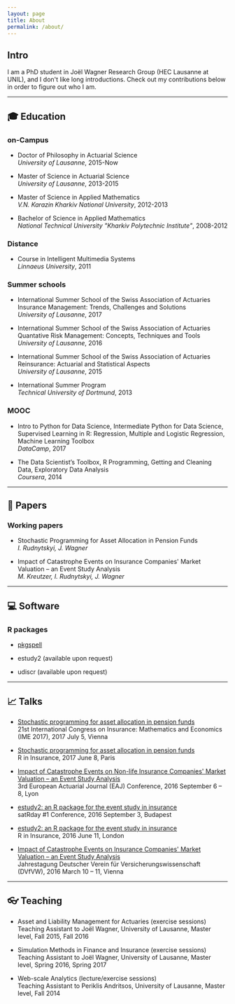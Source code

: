 ```yaml
---
layout: page
title: About
permalink: /about/
---
```


## Intro 

I am a PhD student in Jo&euml;l Wagner Research Group (HEC Lausanne at UNIL), and I don't like long introductions. Check out my contributions below in order to figure out who I am.

----

## :mortar_board: Education 

### on-Campus

* Doctor of Philosophy in Actuarial Science <br />
*University of Lausanne*, 2015-Now

* Master of Science in Actuarial Science <br />
*University of Lausanne*, 2013-2015

* Master of Science in Applied Mathematics <br />
*V.N. Karazin Kharkiv National University*, 2012-2013

* Bachelor of Science in Applied Mathematics <br />
*National Technical University "Kharkiv Polytechnic Institute"*, 2008-2012

### Distance

* Course in Intelligent Multimedia Systems <br />
*Linnaeus University*, 2011

### Summer schools

* International Summer School of the Swiss Association of Actuaries <br />
Insurance Management: Trends, Challenges and Solutions <br />
*University of Lausanne*, 2017

* International Summer School of the Swiss Association of Actuaries <br />
Quantative Risk Management: Concepts, Techniques and Tools <br />
*University of Lausanne*, 2016

* International Summer School of the Swiss Association of Actuaries <br />
Reinsurance: Actuarial and Statistical Aspects <br />
*University of Lausanne*, 2015

* International Summer Program <br />
*Technical University of Dortmund*, 2013

### MOOC

* Intro to Python for Data Science, Intermediate Python for Data Science, Supervised Learning in R: Regression, Multiple and Logistic Regression, Machine Learning Toolbox <br />
*DataCamp*, 2017

* The Data Scientist’s Toolbox, R Programming, Getting and Cleaning Data, Exploratory Data Analysis <br />
*Coursera*, 2014

----

## :memo: Papers 

### Working papers

* Stochastic Programming for Asset Allocation in Pension Funds <br />
*I. Rudnytskyi, J. Wagner*

* Impact of Catastrophe Events on Insurance Companies' Market Valuation – an Event Study Analysis <br />
*M. Kreutzer, I. Rudnytskyi, J. Wagner*

----

## :computer: Software 

### R packages


* [pkgspell](https://github.com/irudnyts/pkgspell)

* estudy2 (available upon request)

* udiscr (available upon request)


----

## :chart_with_upwards_trend: Talks 

* [Stochastic programming for asset allocation in pension funds](https://irudnyts.github.io/pdf/ime.pdf) <br />
21st International Congress on Insurance: Mathematics and Economics (IME 2017), 2017 July 5, Vienna

* [Stochastic programming for asset allocation in pension funds](https://irudnyts.github.io/pdf/rinins17.pdf) <br />
R in Insurance, 2017 June 8, Paris

* [Impact of Catastrophe Events on Non-life Insurance Companies' Market Valuation – an Event Study Analysis](https://irudnyts.github.io/pdf/eaj.pdf) <br />
3rd European Actuarial Journal (EAJ) Conference, 2016 September 6 – 8, Lyon

* [estudy2: an R package for the event study in insurance](https://irudnyts.github.io/pdf/satrday.pdf) <br />
satRday #1 Conference, 2016 September 3, Budapest

* [estudy2: an R package for the event study in insurance](https://irudnyts.github.io/pdf/rinins.pdf) <br />
R in Insurance, 2016 June 11, London

* [Impact of Catastrophe Events on Insurance Companies' Market Valuation – an Event Study Analysis](https://irudnyts.github.io/pdf/dvfvw.pdf) <br />
Jahrestagung Deutscher Verein für Versicherungswissenschaft (DVfVW), 2016 March 10 – 11, Vienna

----

## :eyeglasses: Teaching 

* Asset and Liability Management for Actuaries (exercise sessions) <br />
Teaching Assistant to Jo&euml;l Wagner, University of Lausanne, Master level, Fall 2015, Fall 2016

* Simulation Methods in Finance and Insurance (exercise sessions) <br />
Teaching Assistant to Jo&euml;l Wagner, University of Lausanne, Master level, Spring 2016, Spring 2017

* Web-scale Analytics (lecture/exercise sessions) <br />
Teaching Assistant to Periklis Andritsos, University of Lausanne, Master level, Fall 2014
